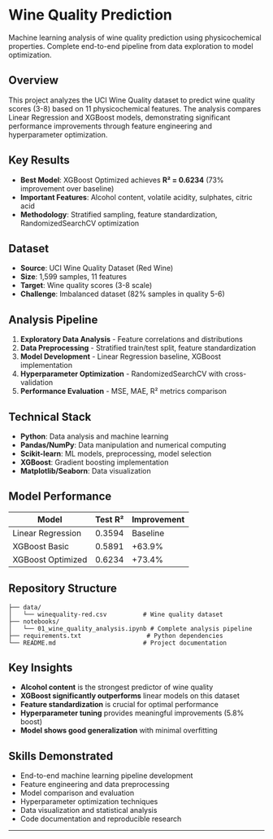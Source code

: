 # Wine Quality Prediction

Machine learning analysis of wine quality prediction using physicochemical properties. Complete end-to-end pipeline from data exploration to model optimization.

## Overview

This project analyzes the UCI Wine Quality dataset to predict wine quality scores (3-8) based on 11 physicochemical features. The analysis compares Linear Regression and XGBoost models, demonstrating significant performance improvements through feature engineering and hyperparameter optimization.

## Key Results

- **Best Model**: XGBoost Optimized achieves **R² = 0.6234** (73% improvement over baseline)
- **Important Features**: Alcohol content, volatile acidity, sulphates, citric acid
- **Methodology**: Stratified sampling, feature standardization, RandomizedSearchCV optimization

## Dataset

- **Source**: UCI Wine Quality Dataset (Red Wine)
- **Size**: 1,599 samples, 11 features
- **Target**: Wine quality scores (3-8 scale)
- **Challenge**: Imbalanced dataset (82% samples in quality 5-6)

## Analysis Pipeline

1. **Exploratory Data Analysis** - Feature correlations and distributions
2. **Data Preprocessing** - Stratified train/test split, feature standardization
3. **Model Development** - Linear Regression baseline, XGBoost implementation
4. **Hyperparameter Optimization** - RandomizedSearchCV with cross-validation
5. **Performance Evaluation** - MSE, MAE, R² metrics comparison

## Technical Stack

- **Python**: Data analysis and machine learning
- **Pandas/NumPy**: Data manipulation and numerical computing
- **Scikit-learn**: ML models, preprocessing, model selection
- **XGBoost**: Gradient boosting implementation
- **Matplotlib/Seaborn**: Data visualization

## Model Performance

| Model | Test R² | Improvement |
|-------|---------|-------------|
| Linear Regression | 0.3594 | Baseline |
| XGBoost Basic | 0.5891 | +63.9% |
| XGBoost Optimized | 0.6234 | +73.4% |

## Repository Structure

```
├── data/
│   └── winequality-red.csv          # Wine quality dataset
├── notebooks/
│   └── 01_wine_quality_analysis.ipynb # Complete analysis pipeline
├── requirements.txt                  # Python dependencies
└── README.md                        # Project documentation
```

## Key Insights

- **Alcohol content** is the strongest predictor of wine quality
- **XGBoost significantly outperforms** linear models on this dataset
- **Feature standardization** is crucial for optimal performance
- **Hyperparameter tuning** provides meaningful improvements (5.8% boost)
- **Model shows good generalization** with minimal overfitting

## Skills Demonstrated

- End-to-end machine learning pipeline development
- Feature engineering and data preprocessing
- Model comparison and evaluation
- Hyperparameter optimization techniques
- Data visualization and statistical analysis
- Code documentation and reproducible research

---

